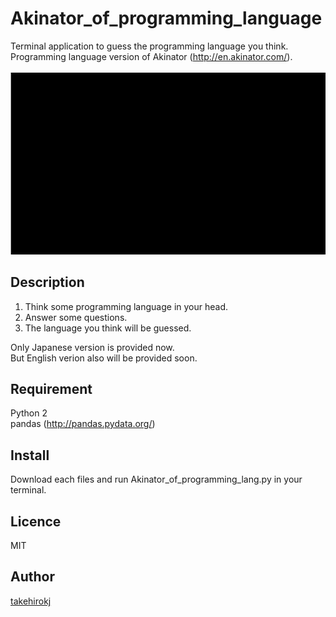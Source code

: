 # Akinator_of_programming_language
Terminal application to guess the programming language you think.<br>
Programming language version of Akinator (http://en.akinator.com/).<br>
<br>
![](https://github.com/takehirokj/Akinator_of_programming_language/raw/master/demo_jp.gif)
## Description

1. Think some programming language in your head.
2. Answer some questions.
3. The language you think will be guessed.

Only Japanese version is provided now.<br>
But English verion also will be provided soon.

## Requirement

Python 2<br>
pandas (http://pandas.pydata.org/)

## Install

Download each files and run Akinator_of_programming_lang.py in your terminal.

## Licence

MIT

## Author

[takehirokj](https://github.com/takehirokj)
